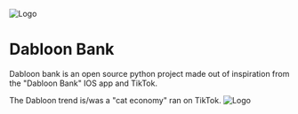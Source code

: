 
![Logo](https://i.ibb.co/NmPbdGp/cat.png)


# Dabloon Bank

Dabloon bank is an open source python project made out of inspiration from the "Dabloon Bank" IOS app and TikTok.

The Dabloon trend is/was a "cat economy" ran on TikTok.
![Logo](https://i.ibb.co/NmPbdGp/cat.png)

